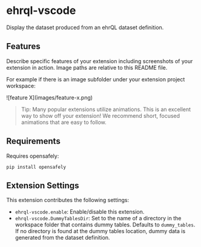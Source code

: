 # ehrql-vscode

Display the dataset produced from an ehrQL dataset definition.


## Features

Describe specific features of your extension including screenshots of your extension in action. Image paths are relative to this README file.

For example if there is an image subfolder under your extension project workspace:

\!\[feature X\]\(images/feature-x.png\)

> Tip: Many popular extensions utilize animations. This is an excellent way to show off your extension! We recommend short, focused animations that are easy to follow.

## Requirements

Requires opensafely:

```pip install opensafely```

## Extension Settings

This extension contributes the following settings:

* `ehrql-vscode.enable`: Enable/disable this extension.
* `ehrql-vscode.DummyTablesDir`: Set to the name of a directory in the workspace folder that
  contains dummy tables. Defaults to `dummy_tables`. If no directory is found at the dummy
  tables location, dummy data is generated from the dataset definition.
